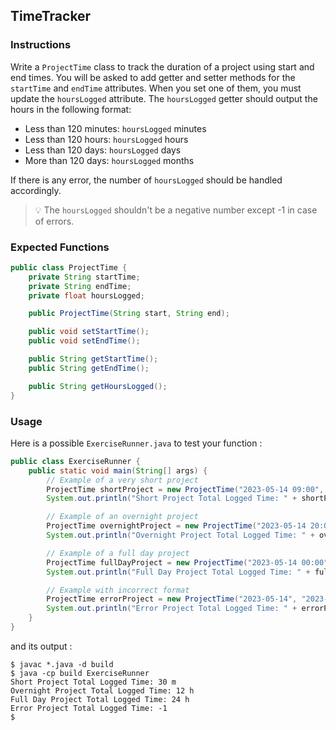 ## TimeTracker

### Instructions

Write a `ProjectTime` class to track the duration of a project using start and end times. You will be asked to add getter and setter methods for the `startTime` and `endTime` attributes. When you set one of them, you must update the `hoursLogged` attribute. The `hoursLogged` getter should output the hours in the following format:

- Less than 120 minutes: `hoursLogged` minutes
- Less than 120 hours: `hoursLogged` hours
- Less than 120 days: `hoursLogged` days
- More than 120 days: `hoursLogged` months

If there is any error, the number of `hoursLogged` should be handled accordingly.

> 💡 The `hoursLogged` shouldn't be a negative number except -1 in case of errors.

### Expected Functions

```java
public class ProjectTime {
    private String startTime;
    private String endTime;
    private float hoursLogged;

    public ProjectTime(String start, String end);

    public void setStartTime();
    public void setEndTime();

    public String getStartTime();
    public String getEndTime();

    public String getHoursLogged();
}
```

### Usage

Here is a possible `ExerciseRunner.java` to test your function :

```java
public class ExerciseRunner {
    public static void main(String[] args) {
        // Example of a very short project
        ProjectTime shortProject = new ProjectTime("2023-05-14 09:00", "2023-05-14 09:30");
        System.out.println("Short Project Total Logged Time: " + shortProject.getHoursLogged());  // Should be "30 m"

        // Example of an overnight project
        ProjectTime overnightProject = new ProjectTime("2023-05-14 20:00", "2023-05-15 08:00");
        System.out.println("Overnight Project Total Logged Time: " + overnightProject.getHoursLogged());  // Should be "12 h"

        // Example of a full day project
        ProjectTime fullDayProject = new ProjectTime("2023-05-14 00:00", "2023-05-15 00:00");
        System.out.println("Full Day Project Total Logged Time: " + fullDayProject.getHoursLogged());  // Should be "24 h"

        // Example with incorrect format
        ProjectTime errorProject = new ProjectTime("2023-05-14", "2023-05-15 08:00");
        System.out.println("Error Project Total Logged Time: " + errorProject.getHoursLogged());  // Should handle error or indicate incorrect format
    }
}
```

and its output :

```shell
$ javac *.java -d build
$ java -cp build ExerciseRunner
Short Project Total Logged Time: 30 m
Overnight Project Total Logged Time: 12 h
Full Day Project Total Logged Time: 24 h
Error Project Total Logged Time: -1
$
```

